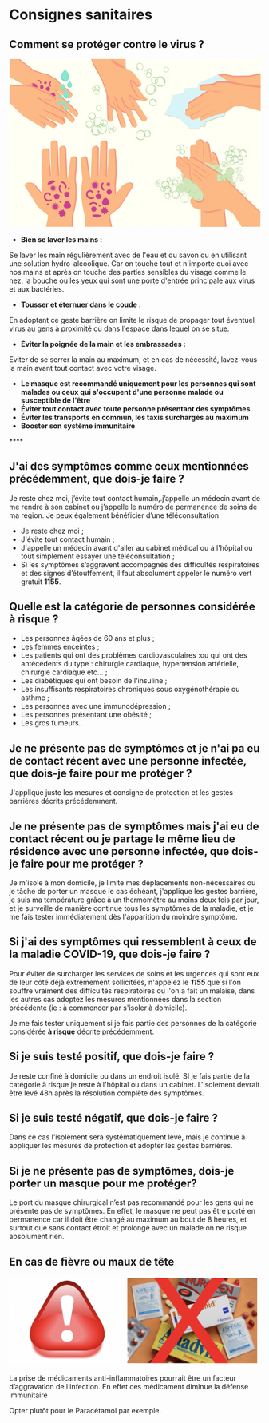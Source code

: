 # Consignes sanitaires

## Comment se protéger contre le virus ?

![Source \[ Washington Post \]](../.gitbook/assets/wash.webp)

* **Bien se laver les mains :** 

Se laver les main régulièrement avec de l'eau et du savon ou en utilisant une solution hydro-alcoolique. Car on touche tout et n'importe quoi avec nos mains et après on touche des parties sensibles du visage comme le nez, la bouche ou les yeux qui sont une porte d'entrée principale aux virus et aux bactéries.

* **Tousser et éternuer dans le coude :**

En adoptant ce geste barrière on limite le risque de propager tout éventuel virus au gens à proximité ou dans l'espace dans lequel on se situe.

* **Éviter la poignée de la main et les embrassades :**

Eviter de se serrer la main au maximum, et en cas de nécessité, lavez-vous la main avant tout contact avec votre visage.

* **Le masque est recommandé uniquement pour les personnes qui sont malades ou ceux qui s'occupent d'une personne malade ou susceptible de l'être**
*  **Éviter tout contact avec toute personne présentant des symptômes**
* **Éviter les transports en commun, les taxis surchargés au maximum**
* **Booster son système immunitaire**

\*\*\*\*

## J'ai des symptômes comme ceux mentionnées précédemment, que dois-je faire ?

Je reste chez moi, j’évite tout contact humain,.j’appelle un médecin avant de me rendre à son cabinet ou j’appelle le numéro de permanence de soins de ma région. Je peux également bénéficier d’une téléconsultation

* Je reste chez moi ;
* J'évite tout contact humain ;
* J'appelle un médecin avant d'aller au cabinet médical ou à l'hôpital ou tout simplement essayer une téléconsultation ; 
* Si les symptômes s’aggravent accompagnés des difficultés respiratoires et des signes d’étouffement, il faut absolument appeler le numéro vert gratuit **1155**.

## Quelle est la catégorie de personnes considérée à risque ?  

* Les personnes âgées de 60 ans et plus ;
* Les femmes enceintes ; 
* Les patients qui ont des problèmes cardiovasculaires :ou qui ont des antécédents du type : chirurgie cardiaque, hypertension artérielle, chirurgie cardiaque etc... ;
* Les diabétiques qui ont besoin de l'insuline ;
* Les insuffisants respiratoires chroniques sous oxygénothérapie ou asthme  ;
* Les personnes avec une immunodépression ; 
* Les personnes présentant une obésité ;
* Les gros fumeurs.

## Je ne présente pas de symptômes et je n'ai pa eu de contact récent avec une personne infectée, que dois-je faire pour me protéger ?

J'applique juste les mesures et consigne de protection et les gestes barrières décrits précédemment.



## Je ne présente pas de symptômes mais j'ai eu de contact récent ou je partage le même lieu de résidence avec une personne infectée, que dois-je faire pour me protéger ?

Je m'isole à mon domicile, je limite mes déplacements non-nécessaires ou je tâche de porter un masque le cas échéant, j'applique les gestes barrière, je suis ma température grâce à un thermomètre au moins deux fois par jour, et je surveille de manière continue tous les symptômes de la maladie, et je me fais tester immédiatement dès l'apparition du moindre symptôme.



## Si j'ai des symptômes qui ressemblent à ceux de la maladie COVID-19, que dois-je faire ?

Pour  éviter de surcharger les services de soins et les urgences qui sont eux de leur côté déjà extrêmement sollicitées, n'appelez le _**1155**_ que si l'on souffre vraiment des difficultés respiratoires ou l'on a fait un malaise, dans les autres cas adoptez les mesures mentionnées dans la section précédente \(ie : à commencer par s'isoler à domicile\). 

Je me fais tester uniquement si je fais partie des personnes de la catégorie considérée **à risque** décrite précédemment.



## Si je suis testé positif, que dois-je faire ?

Je reste confiné à domicile ou dans un endroit isolé. SI je fais partie de la catégorie à risque je reste à l'hôpital ou dans un cabinet. L'isolement devrait être levé 48h après la résolution complète des symptômes.

## Si je suis testé négatif, que dois-je faire ?

Dans ce cas l'isolement sera systématiquement levé, mais je continue à appliquer les mesures de protection et adopter les gestes barrières.



## Si je ne présente pas de symptômes, dois-je porter un masque pour me protéger?

Le port du masque chirurgical n’est pas recommandé pour les gens qui ne présente pas de symptômes. En effet, le masque ne peut pas être porté en permanence car il doit être changé au maximum au bout de 8 heures, et surtout que sans contact étroit et prolongé avec un malade on ne risque absolument rien. 

## En cas de fièvre ou maux de tête 

![Pas d&apos;anti-inflammatoires en cas de Covid-19](../.gitbook/assets/screen-shot-2020-03-15-at-22.17.47.png)

La prise de médicaments anti-inflammatoires pourrait être un facteur d’aggravation de l’infection. En effet ces médicament diminue la défense immunitaire

Opter plutôt pour le Paracétamol par exemple.

